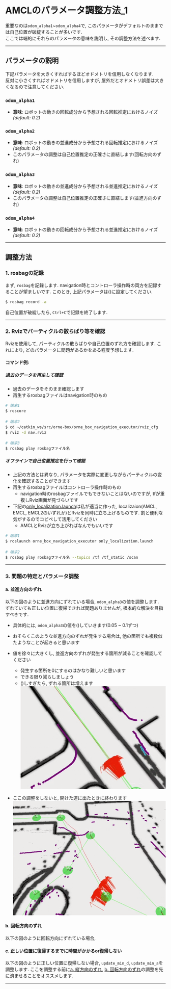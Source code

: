 # AMCLのパラメータ調整方法_1

重要なのは`odom_alpha1`~`odom_alpha4`で, このパラメータがデフォルトのままでは自己位置が破綻することが多いです.    
ここでは端的にそれらのパラメータの意味を説明し, その調整方法を述べます.  

---

## パラメータの説明
下記パラメータを大きくすればするほどオドメトリを信用しなくなります.  
反対に小さくすればオドメトリを信用しますが, 屋外だとオドメトリ誤差は大きくなるので注意してください.  

### `odom_alpha1`
- **意味**: ロボットの動きの回転成分から予想される回転推定におけるノイズ *(default: 0.2)*

### `odom_alpha2`
- **意味**: ロボットの動きの並進成分から予想される回転推定におけるノイズ *(default: 0.2)*  
- このパラメータの調整は自己位置推定の正確さに直結します(回転方向のずれ) 

### `odom_alpha3`
- **意味**: ロボットの動きの並進成分から予想される並進推定におけるノイズ *(default: 0.2)*
- このパラメータの調整は自己位置推定の正確さに直結します(並進方向のずれ)

### `odom_alpha4`
- **意味**: ロボットの動きの回転成分から予想される並進推定におけるノイズ *(default: 0.2)*

---

## 調整方法

### 1. rosbagの記録
まず, `rosbag`を記録します. navigation時とコントローラ操作時の両方を記録することが望ましいです. このとき, 上記パラメータは()に設定してください. 

```bash
$ rosbag record -a
```

自己位置が破綻したら, `Ctrl+C`で記録を終了します.  

---

### 2. Rvizでパーティクルの散らばり等を確認
Rvizを使用して, パーティクルの散らばりや自己位置のずれ方を確認します. これにより, どのパラメータに問題があるかをある程度予想します.  

#### コマンド例:
##### 過去のデータを再生して確認
- 過去のデータをそのまま確認します
- 再生するrosbagファイルはnavigation時のもの
```bash
# 端末1
$ roscore

# 端末2
$ cd ~/catkin_ws/src/orne-box/orne_box_navigation_executor/rviz_cfg
$ rviz -d nav.rviz

# 端末3
$ rosbag play rosbagファイル名
```

##### オフラインで自己位置推定を行って確認
- 上記の方法とは異なり, パラメータを実際に変更しながらパーティクルの変化を確認することができます 
- 再生するrosbagファイルはコントローラ操作時のもの
  - navigation時のrosbagファイルでもできないことはないのですが, tfが重複しRviz画面が見づらいです
- 下記の[only_localization.launch](https://github.com/YuseiShiozawa/orne-box/blob/test4/orne_box_navigation_executor/launch/only_localization.launch)は私が適当に作った, localizaion(AMCL, EMCL, EMCL2のいずれか)とRvizを同時に立ち上げるものです. 割と便利な気がするのでコピペして活用してください 
  - AMCLとRvizが立ち上がればなんでもいいです
```bash
# 端末1
$ roslaunch orne_box_navigation_executor only_localization.launch 

# 端末2
$ rosbag play rosbagファイル名 --topics /tf /tf_static /scan
```


---

### 3. 問題の特定とパラメータ調整

#### a. 並進方向のずれ
以下の図のように並進方向にずれている場合, `odom_alpha3`の値を調整します.    
ずれていても正しい位置に復帰できれば問題ありませんが, 根本的な解決を目指すべきです.  

- 具体的には, `odom_alpha3`の値を()していきます(0.05 ~ 0.1ずつ)  
- おそらくこのような並進方向のずれが発生する場合は, 他の箇所でも複数似たようなことが起きると思います
- 値を徐々に大きくし, 並進方向のずれが発生する箇所が減ることを確認してください  
  - 発生する箇所を0にするのはかなり難しいと思います
  - できる限り減らしましょう   
  - ()しすぎたら, ずれる箇所は増えます  
![](images/tatezure.png)  

- ここの調整をしないと, 開けた道に出たときに終わります
![](images/gochagocha.png)




#### b. 回転方向のずれ
以下の図のように回転方向にずれている場合,

#### c. 正しい位置に復帰するまでに時間がかかるor復帰しない
以下の図のように正しい位置に復帰しない場合, `update_min_d`, `update_min_a`を調整します. ここを調整する前に[a. 縦方向のずれ](#a-縦方向のずれ), [b. 回転方向のずれ](#b-回転方向のずれ)の調整を先に済ませることをオススメします. 


---

